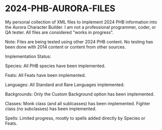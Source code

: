 # 2024-PHB-AURORA-FILES
My personal collection of XML files to implement 2024 PHB information into the Aurora Character Builder. I am not a professional programmer, coder, or QA tester. All files are considered "works in progress".

Note: Files are being tested using other 2024 PHB content. No testing has been done with 2014 content or content from other sources.

Implementation Status:

Species: All PHB species have been implemented.

Feats: All Feats have been implemented.

Languages: All Standard and Rare Languages implemented.

Backgrounds: Only the Custom Background option has been implemented.

Classes:
Monk class (and all sublcasses) has been implemented.
Fighter class (no subclasses) has been implemented.

Spells: Limited progress, mostly to spells added directly by Species or Feats.

